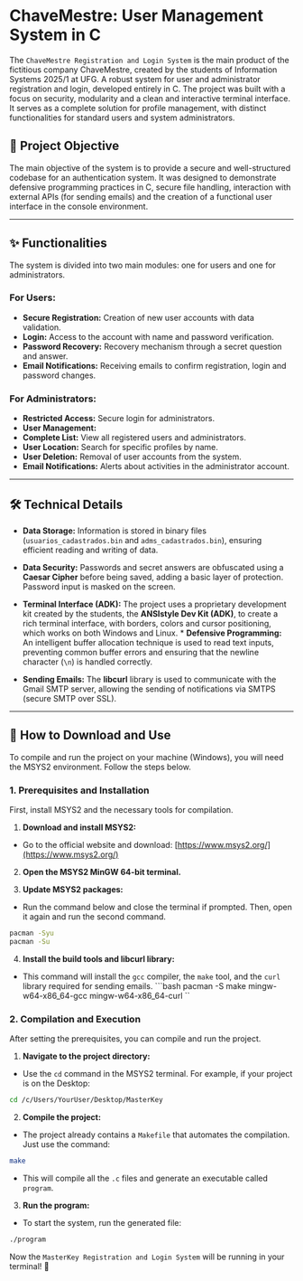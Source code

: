 # ChaveMestre: User Management System in C

The `ChaveMestre Registration and Login System` is the main product of the fictitious company ChaveMestre, created by the students of Information Systems 2025/1 at UFG. A robust system for user and administrator registration and login, developed entirely in C. The project was built with a focus on security, modularity and a clean and interactive terminal interface. It serves as a complete solution for profile management, with distinct functionalities for standard users and system administrators.

## 🎯 Project Objective

The main objective of the system is to provide a secure and well-structured codebase for an authentication system. It was designed to demonstrate defensive programming practices in C, secure file handling, interaction with external APIs (for sending emails) and the creation of a functional user interface in the console environment.

---

## ✨ Functionalities

The system is divided into two main modules: one for users and one for administrators.

### **For Users:**
* **Secure Registration:** Creation of new user accounts with data validation.
* **Login:** Access to the account with name and password verification.
* **Password Recovery:** Recovery mechanism through a secret question and answer.
* **Email Notifications:** Receiving emails to confirm registration, login and password changes.

### **For Administrators:**
* **Restricted Access:** Secure login for administrators.
* **User Management:**
* **Complete List:** View all registered users and administrators.
* **User Location:** Search for specific profiles by name.
* **User Deletion:** Removal of user accounts from the system.
* **Email Notifications:** Alerts about activities in the administrator account.

---

## 🛠️ Technical Details

* **Data Storage:** Information is stored in binary files (`usuarios_cadastrados.bin` and `adms_cadastrados.bin`), ensuring efficient reading and writing of data.
* **Data Security:** Passwords and secret answers are obfuscated using a **Caesar Cipher** before being saved, adding a basic layer of protection. Password input is masked on the screen.
* **Terminal Interface (ADK):** The project uses a proprietary development kit created by the students, the **ANSIstyle Dev Kit (ADK)**, to create a rich terminal interface, with borders, colors and cursor positioning, which works on both Windows and Linux. * **Defensive Programming:** An intelligent buffer allocation technique is used to read text inputs, preventing common buffer errors and ensuring that the newline character (`\n`) is handled correctly.

* **Sending Emails:** The **libcurl** library is used to communicate with the Gmail SMTP server, allowing the sending of notifications via SMTPS (secure SMTP over SSL).

---

## 🚀 How to Download and Use

To compile and run the project on your machine (Windows), you will need the MSYS2 environment. Follow the steps below.

### **1. Prerequisites and Installation**

First, install MSYS2 and the necessary tools for compilation.

1. **Download and install MSYS2:**
* Go to the official website and download: [https://www.msys2.org/](https://www.msys2.org/)

2. **Open the MSYS2 MinGW 64-bit terminal.**

3. **Update MSYS2 packages:**
* Run the command below and close the terminal if prompted. Then, open it again and run the second command.
```bash
pacman -Syu
pacman -Su
```

4. **Install the build tools and libcurl library:**
* This command will install the `gcc` compiler, the `make` tool, and the `curl` library required for sending emails. ```bash
pacman -S make mingw-w64-x86_64-gcc mingw-w64-x86_64-curl
``

### **2. Compilation and Execution**

After setting the prerequisites, you can compile and run the project.

1. **Navigate to the project directory:**
* Use the `cd` command in the MSYS2 terminal. For example, if your project is on the Desktop:
```bash
cd /c/Users/YourUser/Desktop/MasterKey
```

2. **Compile the project:**
* The project already contains a `Makefile` that automates the compilation. Just use the command:
```bash
make
```
* This will compile all the `.c` files and generate an executable called `program`.

3. **Run the program:**
* To start the system, run the generated file:
```bash
./program
```

Now the `MasterKey Registration and Login System` will be running in your terminal! 🎉
